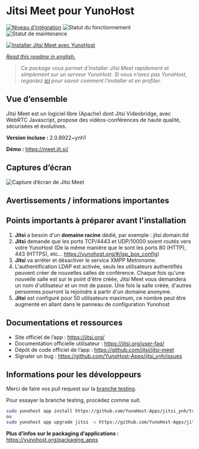 <!--
N.B.: This README was automatically generated by https://github.com/YunoHost/apps/tree/master/tools/README-generator
It shall NOT be edited by hand.
-->

# Jitsi Meet pour YunoHost

[![Niveau d’intégration](https://dash.yunohost.org/integration/jitsi.svg)](https://dash.yunohost.org/appci/app/jitsi) ![Statut du fonctionnement](https://ci-apps.yunohost.org/ci/badges/jitsi.status.svg) ![Statut de maintenance](https://ci-apps.yunohost.org/ci/badges/jitsi.maintain.svg)

[![Installer Jitsi Meet avec YunoHost](https://install-app.yunohost.org/install-with-yunohost.svg)](https://install-app.yunohost.org/?app=jitsi)

*[Read this readme in english.](./README.md)*

> *Ce package vous permet d’installer Jitsi Meet rapidement et simplement sur un serveur YunoHost.
Si vous n’avez pas YunoHost, regardez [ici](https://yunohost.org/#/install) pour savoir comment l’installer et en profiter.*

## Vue d’ensemble

Jitsi Meet est un logiciel libre (Apache) dont Jitsi Videobridge, avec WebRTC Javascript, propose des vidéos-conférences de haute qualité, sécurisées et évolutives.


**Version incluse :** 2.0.8922~ynh1

**Démo :** https://meet.jit.si/

## Captures d’écran

![Capture d’écran de Jitsi Meet](./doc/screenshots/screenshot.png)

## Avertissements / informations importantes

## Points importants à préparer avant l'installation

1. **Jitsi** a besoin d'un **domaine racine** dédié, par exemple : jitsi.domain.tld
2. **Jitsi** demande que les ports TCP/4443 et UDP/10000 soient routés vers votre YunoHost (De la même manière que le sont les ports 80 (HTTP), 443 (HTTPS), etc... https://yunohost.org/#/isp_box_config)
3. **Jitsi** va arréter et désactiver le service XMPP Metronome.
4. L'authentification LDAP est activée, seuls les utilisateurs authentifiés peuvent créer de nouvelles salles de conférence. Chaque fois qu'une nouvelle salle est sur le point d'être créée, Jitsi Meet vous demandera un nom d'utilisateur et un mot de passe. Une fois la salle créée, d'autres personnes pourront la rejoindre à partir d'un domaine anonyme. 
5. **Jitsi** est configuré pour 50 utilisateurs maximum, ce nombre peut être augmenté en allant dans le panneau de configuration Yunohost

## Documentations et ressources

* Site officiel de l’app : <https://jitsi.org/>
* Documentation officielle utilisateur : <https://jitsi.org/user-faq/>
* Dépôt de code officiel de l’app : <https://github.com/jitsi/jitsi-meet>
* Signaler un bug : <https://github.com/YunoHost-Apps/jitsi_ynh/issues>

## Informations pour les développeurs

Merci de faire vos pull request sur la [branche testing](https://github.com/YunoHost-Apps/jitsi_ynh/tree/testing).

Pour essayer la branche testing, procédez comme suit.

``` bash
sudo yunohost app install https://github.com/YunoHost-Apps/jitsi_ynh/tree/testing --debug
ou
sudo yunohost app upgrade jitsi -u https://github.com/YunoHost-Apps/jitsi_ynh/tree/testing --debug
```

**Plus d’infos sur le packaging d’applications :** <https://yunohost.org/packaging_apps>